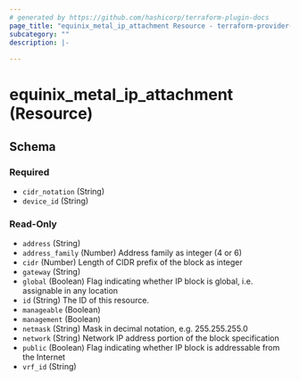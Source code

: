 ```yaml
---
# generated by https://github.com/hashicorp/terraform-plugin-docs
page_title: "equinix_metal_ip_attachment Resource - terraform-provider-equinix"
subcategory: ""
description: |-
  
---
```


# equinix_metal_ip_attachment (Resource)





<!-- schema generated by tfplugindocs -->
## Schema

### Required

- `cidr_notation` (String)
- `device_id` (String)

### Read-Only

- `address` (String)
- `address_family` (Number) Address family as integer (4 or 6)
- `cidr` (Number) Length of CIDR prefix of the block as integer
- `gateway` (String)
- `global` (Boolean) Flag indicating whether IP block is global, i.e. assignable in any location
- `id` (String) The ID of this resource.
- `manageable` (Boolean)
- `management` (Boolean)
- `netmask` (String) Mask in decimal notation, e.g. 255.255.255.0
- `network` (String) Network IP address portion of the block specification
- `public` (Boolean) Flag indicating whether IP block is addressable from the Internet
- `vrf_id` (String)

